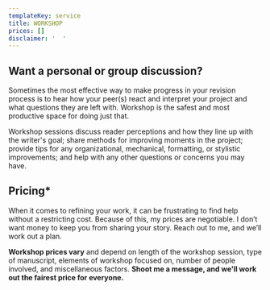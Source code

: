 ```yaml
---
templateKey: service
title: WORKSHOP
prices: []
disclaimer: '  '
---
```

## Want a personal or group discussion?

Sometimes the most effective way to make progress in your revision process is to hear how your peer(s) react and interpret your project and what questions they are left with. Workshop is the safest and most productive space for doing just that.

Workshop sessions discuss reader perceptions and how they line up with the writer's goal; share methods for improving moments in the project; provide tips for any organizational, mechanical, formatting, or stylistic improvements; and help with any other questions or concerns you may have.

## Pricing*

When it comes to refining your work, it can be frustrating to find help without a restricting cost. Because of this, my prices are negotiable. I don’t want money to keep you from sharing your story. Reach out to me, and we’ll work out a plan.

**Workshop prices vary** and depend on length of the workshop session, type of manuscript, elements of workshop focused on, number of people involved, and miscellaneous factors. **Shoot me a message, and we'll work out the fairest price for everyone.**
